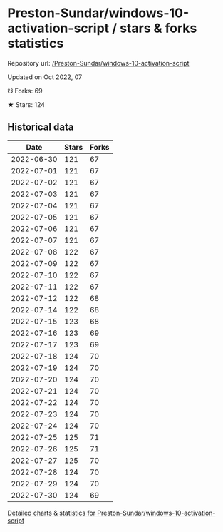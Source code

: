 # Preston-Sundar/windows-10-activation-script / stars & forks statistics

Repository url: [/Preston-Sundar/windows-10-activation-script](https://github.com/Preston-Sundar/windows-10-activation-script)

Updated on Oct 2022, 07

☋ Forks: 69

★ Stars: 124

## Historical data
| Date | Stars | Forks |
|------|-------|-------|
| 2022-06-30 | 121 | 67 | 
| 2022-07-01 | 121 | 67 | 
| 2022-07-02 | 121 | 67 | 
| 2022-07-03 | 121 | 67 | 
| 2022-07-04 | 121 | 67 | 
| 2022-07-05 | 121 | 67 | 
| 2022-07-06 | 121 | 67 | 
| 2022-07-07 | 121 | 67 | 
| 2022-07-08 | 122 | 67 | 
| 2022-07-09 | 122 | 67 | 
| 2022-07-10 | 122 | 67 | 
| 2022-07-11 | 122 | 67 | 
| 2022-07-12 | 122 | 68 | 
| 2022-07-14 | 122 | 68 | 
| 2022-07-15 | 123 | 68 | 
| 2022-07-16 | 123 | 69 | 
| 2022-07-17 | 123 | 69 | 
| 2022-07-18 | 124 | 70 | 
| 2022-07-19 | 124 | 70 | 
| 2022-07-20 | 124 | 70 | 
| 2022-07-21 | 124 | 70 | 
| 2022-07-22 | 124 | 70 | 
| 2022-07-23 | 124 | 70 | 
| 2022-07-24 | 124 | 70 | 
| 2022-07-25 | 125 | 71 | 
| 2022-07-26 | 125 | 71 | 
| 2022-07-27 | 125 | 70 | 
| 2022-07-28 | 124 | 70 | 
| 2022-07-29 | 124 | 70 | 
| 2022-07-30 | 124 | 69 | 


[Detailed charts & statistics for Preston-Sundar/windows-10-activation-script](https://reviewgithub.com/rep/Preston-Sundar/windows-10-activation-script)
